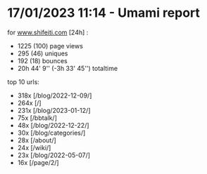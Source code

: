 # 17/01/2023 11:14 - Umami report
for www.shifeiti.com [24h] :

 - 1225 (100) page views
 - 295 (46) uniques
 - 192 (18) bounces
 - 20h 44' 9'' (-3h 33' 45'') totaltime


top 10 urls:
 - 318x [/blog/2022-12-09/]
 - 264x [/]
 - 231x [/blog/2023-01-12/]
 - 75x [/bbtalk/]
 - 48x [/blog/2022-12-22/]
 - 30x [/blog/categories/]
 - 28x [/about/]
 - 24x [/wiki/]
 - 23x [/blog/2022-05-07/]
 - 16x [/page/2/]


